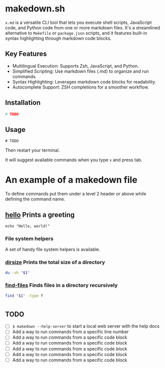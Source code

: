 # makedown.sh

`x.md` is a versatile CLI tool that lets you execute shell scripts,
JavaScript code, and Python code from one or more markdown files.
It's a streamlined alternative to `Makefile` or `package.json` scripts,
and it features built-in syntax highlighting through markdown code blocks.

## Key Features

- Multilingual Execution: Supports Zsh, JavaScript, and Python.
- Simplified Scripting: Use markdown files (.md) to organize and run commands.
- Syntax Highlighting: Leverages markdown code blocks for readability.
- Autocomplete Support: ZSH completions for a smoother workflow.

## Installation

```zsh
# TODO
```

## Usage

```
# TODO
```

Then restart your terminal.

It will suggest available commands when you type `x` and press tab.

# An example of a makedown file

To define commands put them under a level 2 header or above while defining the command name.

## [hello]() Prints a greeting

```
echo "Hello, world!"
```

### File system helpers

A set of handy file system helpers is available.

### [dirsize]() Prints the total size of a directory

```bash
du -sh "$1"
```

### [find-files]() Finds files in a directory recursively

```zsh
find "$1" -type f
```

#

## TODO

- [ ] `$ makedown --help-server` to start a local web server with the help docs
- [ ] Add a way to run commands from a specific line number
- [ ] Add a way to run commands from a specific code block
- [ ] Add a way to run commands from a specific code block
- [ ] Add a way to run commands from a specific code block
- [ ] Add a way to run commands from a specific code block
- [ ] Add a way to run commands from a specific code block

